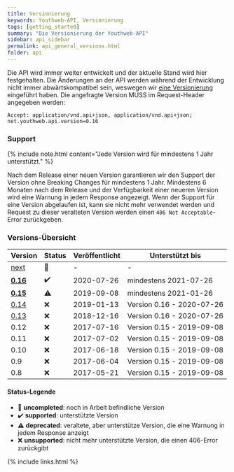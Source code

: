 ```yaml
---
title: Versionierung
keywords: Youthweb-API, Versionierung
tags: [getting_started]
summary: "Die Versionierung der Youthweb-API"
sidebar: api_sidebar
permalink: api_general_versions.html
folder: api
---
```


Die API wird immer weiter entwickelt und der aktuelle Stand wird hier festgehalten. Die Änderungen an der API werden während der Entwicklung nicht immer abwärtskompatibel sein, weswegen wir [eine Versionierung](http://semver.org/) eingeführt haben. Die angefragte Version MUSS im Request-Header angegeben werden:

`Accept: application/vnd.api+json, application/vnd.api+json; net.youthweb.api.version=0.16`

### Support

{% include note.html content="Jede Version wird für mindestens 1 Jahr unterstützt." %}

Nach dem Release einer neuen Version garantieren wir den Support der Version ohne Breaking Changes für mindestens 1 Jahr. Mindestens 6 Monaten nach dem Release und der Verfügbarkeit einer neueren Version wird eine Warnung in jedem Response angezeigt. Wenn der Support für eine Version abgelaufen ist, kann sie nicht mehr verwendet werden und Request zu dieser veralteten Version werden einen `406 Not Acceptable`-Error zurückgeben.

### Versions-Übersicht

| Version      | Status             | Veröffentlicht | Unterstützt bis           |
|--------------|--------------------|----------------|---------------------------|
| [next]       | :construction:     | -              | -                         |
| **[0.16]**   | :heavy_check_mark: | 2020-07-26     | mindestens 2021-07-26     |
| **[0.15]**   | :warning:          | 2019-09-08     | mindestens 2021-01-26     |
| [0.14]       | :x:                | 2019-01-13     | Version 0.16 - 2020-07-26 |
| [0.13]       | :x:                | 2018-12-16     | Version 0.16 - 2020-07-26 |
| 0.12         | :x:                | 2017-07-16     | Version 0.15 - 2019-09-08 |
| 0.11         | :x:                | 2017-07-02     | Version 0.15 - 2019-09-08 |
| 0.10         | :x:                | 2017-06-18     | Version 0.15 - 2019-09-08 |
| 0.9          | :x:                | 2017-06-04     | Version 0.15 - 2019-09-08 |
| 0.8          | :x:                | 2017-05-21     | Version 0.15 - 2019-09-08 |

[next]: ./spec/core/next/index.html
[0.16]: ./spec/core/0.16/index.html
[0.15]: ./spec/core/0.15/index.html
[0.14]: ./spec/core/0.14/index.html
[0.13]: ./spec/core/0.13/index.html
#### Status-Legende

- :construction: **uncompleted**: noch in Arbeit befindliche Version
- :heavy_check_mark: **supported**: unterstützte Version
- :warning: **deprecated**: veraltete, aber unterstütze Version, die eine Warnung in jedem Response anzeigt
- :x: **unsupported**: nicht mehr unterstützte Version, die einen 406-Error zurückgibt

{% include links.html %}
